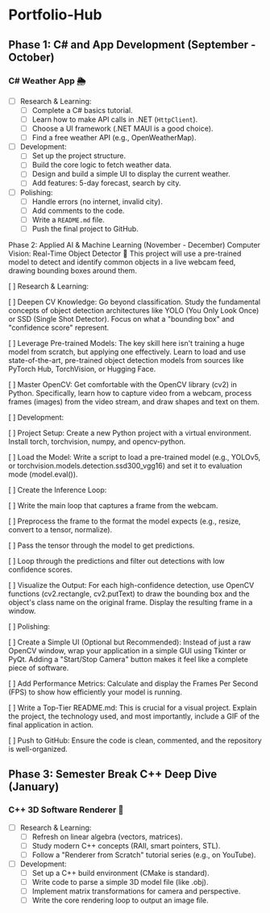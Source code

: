 # Portfolio-Hub

## Phase 1: C# and App Development (September - October)

### C# Weather App 🌦️
- [ ] Research & Learning:
  - [ ] Complete a C# basics tutorial.
  - [ ] Learn how to make API calls in .NET (`HttpClient`).
  - [ ] Choose a UI framework (.NET MAUI is a good choice).
  - [ ] Find a free weather API (e.g., OpenWeatherMap).
- [ ] Development:
  - [ ] Set up the project structure.
  - [ ] Build the core logic to fetch weather data.
  - [ ] Design and build a simple UI to display the current weather.
  - [ ] Add features: 5-day forecast, search by city.
- [ ] Polishing:
  - [ ] Handle errors (no internet, invalid city).
  - [ ] Add comments to the code.
  - [ ] Write a `README.md` file.
  - [ ] Push the final project to GitHub.

Phase 2: Applied AI & Machine Learning (November - December)
Computer Vision: Real-Time Object Detector 📸
This project will use a pre-trained model to detect and identify common objects in a live webcam feed, drawing bounding boxes around them.

[ ] Research & Learning:

[ ] Deepen CV Knowledge: Go beyond classification. Study the fundamental concepts of object detection architectures like YOLO (You Only Look Once) or SSD (Single Shot Detector). Focus on what a "bounding box" and "confidence score" represent.

[ ] Leverage Pre-trained Models: The key skill here isn't training a huge model from scratch, but applying one effectively. Learn to load and use state-of-the-art, pre-trained object detection models from sources like PyTorch Hub, TorchVision, or Hugging Face.

[ ] Master OpenCV: Get comfortable with the OpenCV library (cv2) in Python. Specifically, learn how to capture video from a webcam, process frames (images) from the video stream, and draw shapes and text on them.

[ ] Development:

[ ] Project Setup: Create a new Python project with a virtual environment. Install torch, torchvision, numpy, and opencv-python.

[ ] Load the Model: Write a script to load a pre-trained model (e.g., YOLOv5, or torchvision.models.detection.ssd300_vgg16) and set it to evaluation mode (model.eval()).

[ ] Create the Inference Loop:

[ ] Write the main loop that captures a frame from the webcam.

[ ] Preprocess the frame to the format the model expects (e.g., resize, convert to a tensor, normalize).

[ ] Pass the tensor through the model to get predictions.

[ ] Loop through the predictions and filter out detections with low confidence scores.

[ ] Visualize the Output: For each high-confidence detection, use OpenCV functions (cv2.rectangle, cv2.putText) to draw the bounding box and the object's class name on the original frame. Display the resulting frame in a window.

[ ] Polishing:

[ ] Create a Simple UI (Optional but Recommended): Instead of just a raw OpenCV window, wrap your application in a simple GUI using Tkinter or PyQt. Adding a "Start/Stop Camera" button makes it feel like a complete piece of software.

[ ] Add Performance Metrics: Calculate and display the Frames Per Second (FPS) to show how efficiently your model is running.

[ ] Write a Top-Tier README.md: This is crucial for a visual project. Explain the project, the technology used, and most importantly, include a GIF of the final application in action.

[ ] Push to GitHub: Ensure the code is clean, commented, and the repository is well-organized.

## Phase 3: Semester Break C++ Deep Dive (January)

### C++ 3D Software Renderer 🧊
- [ ] Research & Learning:
  - [ ] Refresh on linear algebra (vectors, matrices).
  - [ ] Study modern C++ concepts (RAII, smart pointers, STL).
  - [ ] Follow a "Renderer from Scratch" tutorial series (e.g., on YouTube).
- [ ] Development:
  - [ ] Set up a C++ build environment (CMake is standard).
  - [ ] Write code to parse a simple 3D model file (like .obj).
  - [ ] Implement matrix transformations for camera and perspective.
  - [ ] Write the core rendering loop to output an image file.
